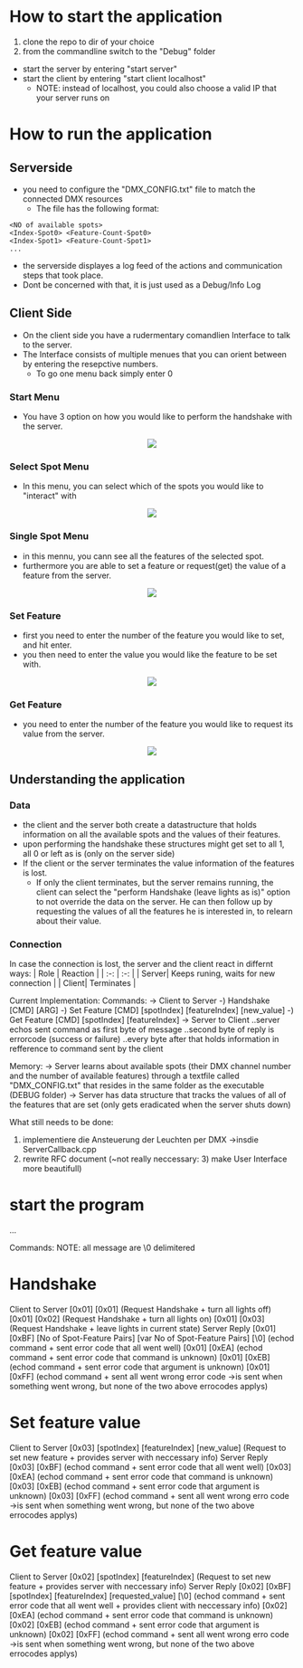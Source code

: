 # How to start the application
1. clone the repo to dir of your choice
2. from the commandline switch to the "Debug" folder
- start the server by entering "start server"
- start the client by entering "start client localhost"
  - NOTE: instead of localhost, you could also choose a valid IP that your server runs on
  
# How to run the application
## Serverside
- you need to configure the "DMX_CONFIG.txt" file to match the connected DMX resources
  - The file has the following format:
```
<NO of available spots>
<Index-Spot0> <Feature-Count-Spot0>
<Index-Spot1> <Feature-Count-Spot1>
...
```
- the serverside displayes a log feed of the actions and communication steps that took place.
- Dont be concerned with that, it is just used as a Debug/Info Log

## Client Side
- On the client side you have a rudermentary comandlien Interface to talk to the server.
- The Interface consists of multiple menues that you can orient between by entering the resepctive numbers.
  - To go one menu back simply enter 0
### Start Menu
- You have 3 option on how you would like to perform the handshake with the server.
<p align="center">
<img src="./docs/img/Start_Menu.PNG" witdh="100">
</p>


### Select Spot Menu
- In this menu, you can select which of the spots you would like to "interact" with
<p align="center">
<img src="./docs/img/Spots_Menu.PNG" witdh="100">
</p>

### Single Spot Menu
- in this mennu, you cann see all the features of the selected spot.
- furthermore you are able to set a feature or request(get) the value of a feature from the server.
<p align="center">
<img src="./docs/img/SingleSpot_Menu.PNG" witdh="100">
</p>

### Set Feature
- first you need to enter the number of the feature you would like to set, and hit enter.
- you then need to enter the value you would like the feature to be set with.
<p align="center">
<img src="./docs/img/SetFeature_Menu.PNG" witdh="100">
</p>

### Get Feature
- you need to enter the number of the feature you would like to request its value from the server.
<p align="center">
<img src="./docs/img/GetFeature_Menu.PNG" witdh="100">
</p>

## Understanding the application
### Data
- the client and the server both create a datastructure that holds information on all the available spots and the values of their features.
- upon performing the handshake these structures might get set to all 1, all 0 or left as is (only on the server side)
- If the client or the server terminates the value information of the features is lost.
  - If only the client terminates, but the server remains running, the client can select the "perform Handshake (leave lights as is)" option to not override the data on the server. He can then follow up by requesting the values of all the features he is interested in, to relearn about their value.


### Connection
In case the connection is lost, the server and the client react in differnt ways:
| Role | Reaction |
| :-:  | :-:      |
| Server| Keeps runing, waits for new connection |
| Client| Terminates |


Current Implementation:
Commands:
-> Client to Server
  -) Handshake   [CMD] [ARG]
  -) Set Feature [CMD] [spotIndex] [featureIndex] [new_value]
  -) Get Feature [CMD] [spotIndex] [featureIndex]
-> Server to Client
  ..server echos sent command as first byte of message
  ..second byte of reply is errorcode (success or failure)
  ..every byte after that holds information in refference to command sent by the client
 
 Memory:
 -> Server learns about available spots (their DMX channel number and the number of available features) through a textfile called
    "DMX_CONFIG.txt" that resides in the same folder as the executable (DEBUG folder)
 -> Server has data structure that tracks the values of all of the features that are set (only gets eradicated when the server shuts down)
 

What still needs to be done:
1) implementiere die Ansteuerung der Leuchten per DMX ->insdie ServerCallback.cpp
2) rewrite RFC document
(~not really neccessary: 3) make User Interface more beautifull)

# start the program
...

Commands:
NOTE: all message are \0 delimitered
# Handshake
Client to Server
    [0x01] [0x01] (Request Handshake + turn all lights off)
    [0x01] [0x02] (Request Handshake + turn all lights on)
    [0x01] [0x03] (Request Handshake + leave lights in current state)
Server Reply
    [0x01] [0xBF] [No of Spot-Feature Pairs] [var No of Spot-Feature Pairs] [\0] (echod command + sent error code that all went well)
    [0x01] [0xEA] (echod command + sent error code that command is unknown)
    [0x01] [0xEB] (echod command + sent error code that argument is unknown)
    [0x01] [0xFF] (echod command + sent all went wrong error code ->is sent when something went wrong, but none of the
                   two above errocodes applys)
# Set feature value
Client to Server
    [0x03] [spotIndex] [featureIndex] [new_value] (Request to set new feature + provides server with neccessary info)
Server Reply
    [0x03] [0xBF] (echod command + sent error code that all went well)
    [0x03] [0xEA] (echod command + sent error code that command is unknown)
    [0x03] [0xEB] (echod command + sent error code that argument is unknown)
    [0x03] [0xFF] (echod command + sent all went wrong erro code ->is sent when something went wrong, but none of the
                   two above errocodes applys)
                   
# Get feature value
Client to Server
    [0x02] [spotIndex] [featureIndex] (Request to set new feature + provides server with neccessary info)
Server Reply
    [0x02] [0xBF] [spotIndex] [featureIndex] [requested_value] [\0] (echod command + sent error code that all went well + provides client with neccessary info)
    [0x02] [0xEA] (echod command + sent error code that command is unknown)
    [0x02] [0xEB] (echod command + sent error code that argument is unknown)
    [0x02] [0xFF] (echod command + sent all went wrong erro code ->is sent when something went wrong, but none of the
                   two above errocodes applys)

